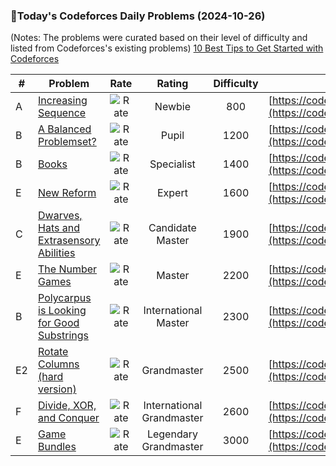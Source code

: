 ### 🌟Today's Codeforces Daily Problems (2024-10-26)
(Notes: The problems were curated based on their level of difficulty and listed from Codeforces's existing problems)
[10 Best Tips to Get Started with Codeforces](https://github.com/ika9810/Codeforces-Daily-Problems/blob/main/10%20Best%20Tips%20to%20Get%20Started%20with%20Codeforces.md)

| # | Problem | Rate| Rating | Difficulty | Contest |
|---| ----- | :--------: | :----------: | :----------: | ---------- |
|A|[Increasing Sequence](https://codeforces.com/contest/1882/problem/A)|![Rate](https://img.shields.io/badge/Newbie-800-lightgrey)|Newbie|800|[https://codeforces.com/contest/1882](https://codeforces.com/contest/1882)|
|B|[A Balanced Problemset?](https://codeforces.com/contest/1925/problem/B)|![Rate](https://img.shields.io/badge/Pupil-1200-brightgreen)|Pupil|1200|[https://codeforces.com/contest/1925](https://codeforces.com/contest/1925)|
|B|[Books](https://codeforces.com/contest/279/problem/B)|![Rate](https://img.shields.io/badge/Specialist-1400-9cf)|Specialist|1400|[https://codeforces.com/contest/279](https://codeforces.com/contest/279)|
|E|[New Reform](https://codeforces.com/contest/659/problem/E)|![Rate](https://img.shields.io/badge/Expert-1600-blue)|Expert|1600|[https://codeforces.com/contest/659](https://codeforces.com/contest/659)|
|C|[Dwarves, Hats and Extrasensory Abilities](https://codeforces.com/contest/1063/problem/C)|![Rate](https://img.shields.io/badge/Candidate%20Master-1900-blueviolet)|Candidate Master|1900|[https://codeforces.com/contest/1063](https://codeforces.com/contest/1063)|
|E|[The Number Games](https://codeforces.com/contest/980/problem/E)|![Rate](https://img.shields.io/badge/Master-2200-orange)|Master|2200|[https://codeforces.com/contest/980](https://codeforces.com/contest/980)|
|B|[Polycarpus is Looking for Good Substrings](https://codeforces.com/contest/212/problem/B)|![Rate](https://img.shields.io/badge/International%20Master-2300-orange)|International Master|2300|[https://codeforces.com/contest/212](https://codeforces.com/contest/212)|
|E2|[Rotate Columns (hard version)](https://codeforces.com/contest/1209/problem/E2)|![Rate](https://img.shields.io/badge/Grandmaster-2500-red)|Grandmaster|2500|[https://codeforces.com/contest/1209](https://codeforces.com/contest/1209)|
|F|[Divide, XOR, and Conquer](https://codeforces.com/contest/1863/problem/F)|![Rate](https://img.shields.io/badge/International%20Grandmaster-2600-red)|International Grandmaster|2600|[https://codeforces.com/contest/1863](https://codeforces.com/contest/1863)|
|E|[Game Bundles](https://codeforces.com/contest/1854/problem/E)|![Rate](https://img.shields.io/badge/Legendary%20Grandmaster-3000-red)|Legendary Grandmaster|3000|[https://codeforces.com/contest/1854](https://codeforces.com/contest/1854)|
